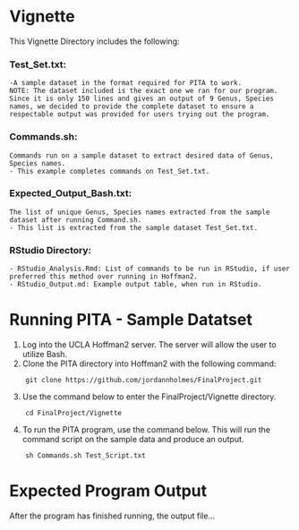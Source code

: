 # Vignette
This Vignette Directory includes the following:

### Test_Set.txt: 
    -A sample dataset in the format required for PITA to work.
    NOTE: The dataset included is the exact one we ran for our program. Since it is only 150 lines and gives an output of 9 Genus, Species names, we decided to provide the complete dataset to ensure a respectable output was provided for users trying out the program.
### Commands.sh: 
    Commands run on a sample dataset to extract desired data of Genus, Species names.
    - This example completes commands on Test_Set.txt.
### Expected_Output_Bash.txt: 
    The list of unique Genus, Species names extracted from the sample dataset after running Command.sh.
    - This list is extracted from the sample dataset Test_Set.txt.
### RStudio Directory: 
    - RStudio_Analysis.Rmd: List of commands to be run in RStudio, if user preferred this method over running in Hoffman2.
    - RStudio_Output.md: Example output table, when run in RStudio.

# Running PITA - Sample Datatset
1) Log into the UCLA Hoffman2 server. The server will allow the user to utilize Bash.
2) Clone the PITA directory into Hoffman2 with the following command:
```
    git clone https://github.com/jordannholmes/FinalProject.git
```
3) Use the command below to enter the FinalProject/Vignette directory.
```
    cd FinalProject/Vignette
```   
4) To run the PITA program, use the command below. This will run the command script on the sample data and produce an output.
```
    sh Commands.sh Test_Script.txt
```

# Expected Program Output
After the program has finished running, the output file...
